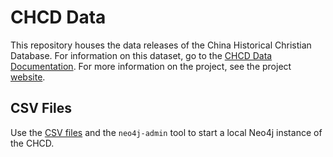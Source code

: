 # CHCD Data
This repository houses the data releases of the China Historical Christian Database. For information on this dataset, go to the [CHCD Data Documentation](https://chcdatabase.github.io/data-documentation/). For more information on the project, see the project [website](https://chcdatabase.com/#about).

## CSV Files
Use the [CSV files](https://github.com/chcdatabase/data/tree/main/CSV_V1) and the `neo4j-admin` tool to start a local Neo4j instance of the CHCD.

